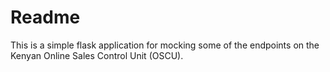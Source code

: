 # Readme 

This is a simple flask application for mocking some of the endpoints on the Kenyan Online Sales Control Unit (OSCU).
